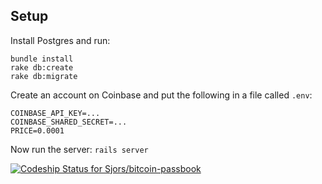 ## Setup

Install Postgres and run:

    bundle install
    rake db:create
    rake db:migrate
  
Create an account on Coinbase and put the following in a file called `.env`:
  
    COINBASE_API_KEY=...
    COINBASE_SHARED_SECRET=...
    PRICE=0.0001
  
Now run the server: `rails server`
  
[ ![Codeship Status for Sjors/bitcoin-passbook](https://www.codeship.io/projects/0825cfa0-a110-0130-3896-7214dcb07260/status?branch=production)](https://www.codeship.io/projects/3527)

